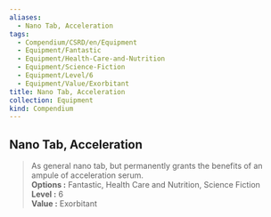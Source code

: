 ```yaml
---
aliases:
  - Nano Tab, Acceleration
tags:
  - Compendium/CSRD/en/Equipment
  - Equipment/Fantastic
  - Equipment/Health-Care-and-Nutrition
  - Equipment/Science-Fiction
  - Equipment/Level/6
  - Equipment/Value/Exorbitant
title: Nano Tab, Acceleration
collection: Equipment
kind: Compendium
---
```

## Nano Tab, Acceleration  
  
>As general nano tab, but permanently grants the benefits of an ampule of acceleration serum.  
> **Options :** Fantastic, Health Care and Nutrition, Science Fiction  
> **Level :** 6  
> **Value :** Exorbitant
